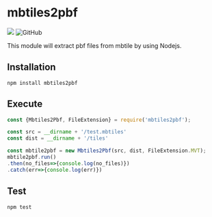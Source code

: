 # mbtiles2pbf
![](https://github.com/MahmoudMMB/mbtiles2pbf/workflows/Node.js%20Package/badge.svg)
![GitHub](https://img.shields.io/github/license/MahmoudMMB/mbtiles2pbf)

This module will extract pbf files from mbtile by using Nodejs.

## Installation

```
npm install mbtiles2pbf
```

## Execute

```js
const {Mbtiles2Pbf, FileExtension} = require('mbtiles2pbf');

const src = __dirname + '/test.mbtiles'
const dist = __dirname + '/tiles'

const mbtile2pbf = new Mbtiles2Pbf(src, dist, FileExtension.MVT);
mbtile2pbf.run()
.then(no_files=>{console.log(no_files)})
.catch(err=>{console.log(err)})
```

## Test

```
npm test
```

